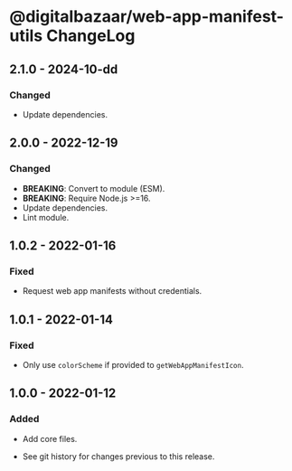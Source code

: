 # @digitalbazaar/web-app-manifest-utils ChangeLog

## 2.1.0 - 2024-10-dd

### Changed
- Update dependencies.

## 2.0.0 - 2022-12-19

### Changed
- **BREAKING**: Convert to module (ESM).
- **BREAKING**: Require Node.js >=16.
- Update dependencies.
- Lint module.

## 1.0.2 - 2022-01-16

### Fixed
- Request web app manifests without credentials.

## 1.0.1 - 2022-01-14

### Fixed
- Only use `colorScheme` if provided to `getWebAppManifestIcon`.

## 1.0.0 - 2022-01-12

### Added
- Add core files.

- See git history for changes previous to this release.

